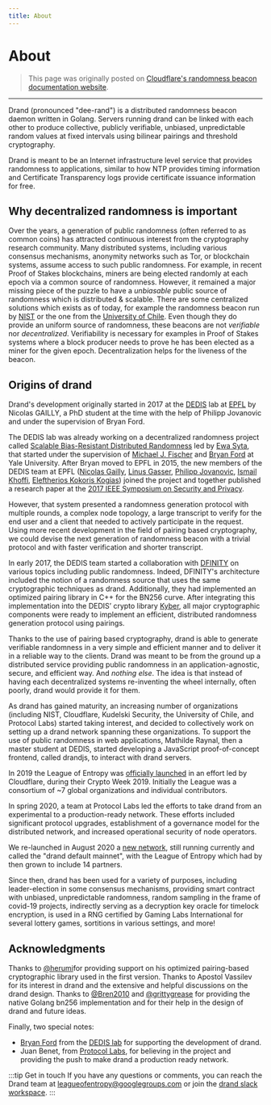 ```yaml
---
title: About
---
```


# About

> This page was originally posted on [Cloudflare's randomness beacon documentation website](https://developers.cloudflare.com/randomness-beacon/).

---

Drand (pronounced "dee-rand") is a distributed randomness beacon daemon written
in Golang. Servers running drand can be linked with each other to produce
collective, publicly verifiable, unbiased, unpredictable random values at fixed
intervals using bilinear pairings and threshold cryptography.

Drand is meant to be an Internet infrastructure level service that provides
randomness to applications, similar to how NTP provides timing information and
Certificate Transparency logs provide certificate issuance information for free.

## Why decentralized randomness is important

Over the years, a generation of public randomness (often referred to as common
coins) has attracted continuous interest from the cryptography research
community. Many distributed systems, including various consensus mechanisms,
anonymity networks such as Tor, or blockchain systems, assume access to such
public randomness. For example, in recent Proof of Stakes blockchains, miners
are being elected randomly at each epoch via a common source of randomness.
However, it remained a major missing piece of the puzzle to have a _unbiasable_
public source of randomness which is distributed & scalable.
There are some centralized solutions which exists as of today, for example the
randomness beacon run by [NIST](https://beacon.nist.gov/home) or the one from
the [University of Chile](https://random.uchile.cl/en/about/). Even though they
do provide an uniform source of randomness, these beacons are not _verifiable_
nor _decentralized_. Verifiability is necessary for examples in Proof of Stakes
systems where a block producer needs to prove he has been elected as a miner for
the given epoch. Decentralization helps for the liveness of the beacon.

## Origins of drand

Drand's development originally started in 2017 at the [DEDIS](https://dedis.ch)
lab at [EPFL](https://epfl.ch) by Nicolas GAILLY, a PhD student at the time
with the help of Philipp Jovanovic and under the supervision of Bryan Ford.

The DEDIS lab was already working on a decentralized randomness project called
[Scalable Bias-Resistant Distributed
Randomness](https://eprint.iacr.org/2016/1067) led by [Ewa
Syta](http://ewa.syta.us/), that started under the supervision of [Michael J.
Fischer](http://www.cs.yale.edu/homes/fischer/) and [Bryan
Ford](https://bford.info/) at Yale University.  After Bryan moved to EPFL in
2015, the new members of the DEDIS team at EPFL ([Nicolas
Gailly](https://nikkolasg.xyz), [Linus
Gasser](https://people.epfl.ch/linus.gasser), [Philipp
Jovanovic](https://jovanovic.io/), [Ismail Khoffi](https://ismailkhoffi.com/),
[Eleftherios Kokoris Kogias](https://lefteriskk.github.io/)) joined the project
and together published a research paper at the [2017 IEEE Symposium on Security
and Privacy](https://ieeexplore.ieee.org/abstract/document/7958592).

However, that system presented a randomness generation protocol with multiple
rounds, a complex node topology, a large transcript to verify for the end user
and a client that needed to actively participate in the request. Using more
recent development in the field of pairing based cryptography, we could devise
the next generation of randomness beacon with a trivial protocol and with faster
verification and shorter transcript.

In early 2017, the DEDIS team started a collaboration with
[DFINITY](https://dfinity.org) on various topics including public randomness.
Indeed, DFINITY's architecture included the notion of a randomness source that
uses the same cryptographic techniques as drand. Additionally, they had
implemented an optimized pairing library in C++ for the BN256 curve. After
integrating this implementation into the DEDIS’ crypto library
[Kyber](https://github.com/dedis/kyber), all major cryptographic components
were ready to implement an efficient, distributed randomness generation protocol
using pairings.

Thanks to the use of pairing based cryptography, drand is able to generate verifiable
randomness in a very simple and efficient manner and to deliver it in a reliable
way to the clients. Drand was meant to be from the ground up a distributed
service providing public randomness in an application-agnostic, secure, and
efficient way. And _nothing else_. The idea is that instead of having each
decentralized systems re-inventing the wheel internally, often poorly, drand would
provide it for them.

As drand has gained maturity, an increasing number of organizations (including
NIST, Cloudflare, Kudelski Security, the University of Chile, and Protocol Labs)
started taking interest, and decided to collectively work on setting up a drand
network spanning these organizations. To support the use of public randomness in
web applications, Mathilde Raynal, then a master student at DEDIS, started
developing a JavaScript proof-of-concept frontend, called drandjs, to interact
with drand servers.

In 2019 the League of Entropy was [officially launched](https://blog.cloudflare.com/league-of-entropy/)
in an effort led by Cloudflare, during their Crypto Week 2019. Initially the League
was a consortium of ~7 global organizations and individual contributors.

In spring 2020, a team at Protocol Labs led the efforts to take drand from an experimental
to a production-ready network. These efforts included significant protocol upgrades,
establishment of a governance model for the distributed network, and increased
operational security of node operators.

We re-launched in August 2020 a [new network](blog/2020/08/10/drand-launches-v1-0),
still running currently and called the "drand default mainnet", with the League of
Entropy which had by then grown to include 14 partners.

Since then, drand has been used for a variety of purposes, including leader-election in
some consensus mechanisms, providing smart contract with unbiased, unpredictable
randomness, random sampling in the frame of covid-19 projects, indirectly serving as a
decryption key oracle for timelock encryption, is used in a RNG certified by
Gaming Labs International for several lottery games, sortitions in various settings,
and more!

## Acknowledgments

Thanks to  [@herumi](https://github.com/herumi)for providing support on his
optimized pairing-based cryptographic library used in the first version. Thanks
to Apostol Vassilev for its interest in drand and the extensive and helpful
discussions on the drand design. Thanks to
[@Bren2010](https://github.com/Bren2010) and
[@grittygrease](https://github.com/grittygrease) for providing the native Golang
bn256 implementation and for their help in the design of drand and future ideas.

Finally, two special notes:
* [Bryan Ford](https://bford.info/) from the [DEDIS lab](https://dedis.ch) for
  supporting the development of drand.
* Juan Benet, from [Protocol Labs](https://protocol.ai), for believing in the
  project and providing the push to make drand a production ready network.

:::tip Get in touch
If you have any questions or comments, you can reach the Drand team at [leagueofentropy@googlegroups.com](mailto:leagueofentropy@googlegroups.com) or join the [drand slack workspace](https://join.slack.com/t/drandworkspace/shared_invite/zt-19u4rf6if-bf7lxIvF2zYn4~TrBwfkiA).
:::

